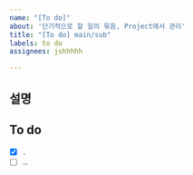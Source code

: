 ```yaml
---
name: "[To do]"
about: '단기적으로 할 일의 묶음, Project에서 관리'
title: "[To do] main/sub"
labels: to do
assignees: jshhhhh

---
```


## 설명


## To do
- [x] .
- [ ] ..
